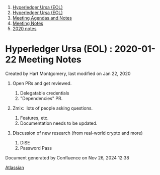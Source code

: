 1. [Hyperledger Ursa (EOL)](index.html)
2. [Hyperledger Ursa (EOL)](19595269.html)
3. [Meeting Agendas and Notes](Meeting-Agendas-and-Notes_19603313.html)
4. [Meeting Notes](Meeting-Notes_19611649.html)
5. [2020 notes](2020-notes_19611911.html)

# Hyperledger Ursa (EOL) : 2020-01-22 Meeting Notes

Created by Hart Montgomery, last modified on Jan 22, 2020

1. Open PRs and get reviewed.
   
   1. Delegatable credentials
   2. "Dependencies" PR.
2. Zmix:  lots of people asking questions.
   
   1. Features, etc.
   2. Documentation needs to be updated.
3. Discussion of new research (from real-world crypto and more)
   
   1. DiSE
   2. Password Pass

Document generated by Confluence on Nov 26, 2024 12:38

[Atlassian](http://www.atlassian.com/)
